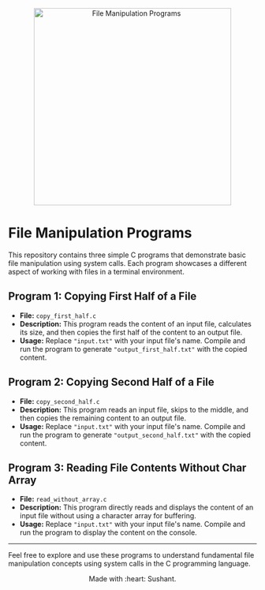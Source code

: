 <div align="center">
  <img src="https://github.com/07Sushant/Shell-Programming/blob/main/Experiments/Experiment%203/IMG_20230829_010055.jpg" alt="File Manipulation Programs" width="400">
</div>

# File Manipulation Programs

This repository contains three simple C programs that demonstrate basic file manipulation using system calls. Each program showcases a different aspect of working with files in a terminal environment.

## Program 1: Copying First Half of a File

- **File:** `copy_first_half.c`
- **Description:** This program reads the content of an input file, calculates its size, and then copies the first half of the content to an output file.
- **Usage:** Replace `"input.txt"` with your input file's name. Compile and run the program to generate `"output_first_half.txt"` with the copied content.

## Program 2: Copying Second Half of a File

- **File:** `copy_second_half.c`
- **Description:** This program reads an input file, skips to the middle, and then copies the remaining content to an output file.
- **Usage:** Replace `"input.txt"` with your input file's name. Compile and run the program to generate `"output_second_half.txt"` with the copied content.

## Program 3: Reading File Contents Without Char Array

- **File:** `read_without_array.c`
- **Description:** This program directly reads and displays the content of an input file without using a character array for buffering.
- **Usage:** Replace `"input.txt"` with your input file's name. Compile and run the program to display the content on the console.

---

Feel free to explore and use these programs to understand fundamental file manipulation concepts using system calls in the C programming language.

<div align="center">
  Made with :heart: Sushant.
</div>
